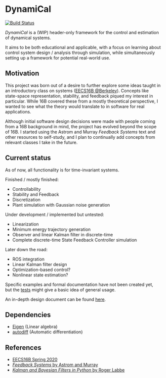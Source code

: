 # DynamiCal

[![Build Status](https://travis-ci.com/tedklin/dynamical.svg?token=EQ1yVHxTi52hGw7TPsW5&branch=master)](https://travis-ci.com/tedklin/dynamical)

*DynamiCal* is a (WIP) header-only framework for the control and estimation of dynamical systems. 

It aims to be both educational and applicable, with a focus on learning about control system design / analysis through simulation, while simultaneously setting up a framework for potential real-world use.


## Motivation

This project was born out of a desire to further explore some ideas taught in an introductory class on systems ([EECS16B @Berkeley](https://inst.eecs.berkeley.edu/~ee16b/sp20/)). Concepts like state-space representation, stability, and feedback piqued my interest in particular. While 16B covered these from a mostly theoretical perspective, I wanted to see what the theory would translate to in software for real applications.

Although initial software design decisions were made with people coming from a 16B background in mind, the project has evolved beyond the scope of 16B. I started using the Astrom and Murray *Feedback Systems* text and other resources to self-study, and I plan to continually add concepts from relevant classes I take in the future.


## Current status

As of now, all functionality is for time-invariant systems.

Finished / mostly finished:
- Controllability
- Stability and Feedback
- Discretization
- Plant simulation with Gaussian noise generation

Under development / implemented but untested:
- Linearization
- Minimum energy trajectory generation
- Observer and linear Kalman filter in discrete-time
- Complete discrete-time State Feedback Controller simulation

Later down the road:
- ROS integration
- Linear Kalman filter design
- Optimization-based control?
- Nonlinear state estimation?

Specific examples and formal documentation have not been created yet, but the [tests](https://github.com/tedklin/dynamical/tree/master/tests) might give a basic idea of general usage.

An in-depth design document can be found [here](https://github.com/tedklin/dynamical/blob/master/docs/design.md).


## Dependencies

- [Eigen](http://eigen.tuxfamily.org/index.php?title=Main_Page) (Linear algebra)
- [autodiff]() (Automatic differentiation)

## References

- [EECS16B Spring 2020](https://inst.eecs.berkeley.edu/~ee16b/sp20/)
- [*Feedback Systems* by Astrom and Murray](http://www.cds.caltech.edu/~murray/amwiki/index.php?title=Main_Page)
- [*Kalman and Bayesian Filters in Python* by Roger Labbe](https://github.com/rlabbe/Kalman-and-Bayesian-Filters-in-Python)
